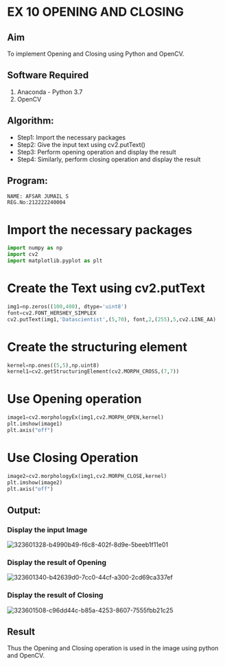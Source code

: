 # EX 10 OPENING AND CLOSING
## Aim
To implement Opening and Closing using Python and OpenCV.
## Software Required
1. Anaconda - Python 3.7
2. OpenCV
## Algorithm:
- Step1: Import the necessary packages
- Step2: Give the input text using cv2.putText()
- Step3: Perform opening operation and display the result
- Step4: Similarly, perform closing operation and display the result
## Program:
```
NAME: AFSAR JUMAIL S
REG.No:212222240004
``` 
# Import the necessary packages
```python
import numpy as np
import cv2
import matplotlib.pyplot as plt
```
# Create the Text using cv2.putText
```python
img1=np.zeros((100,400), dtype='uint8')
font=cv2.FONT_HERSHEY_SIMPLEX
cv2.putText(img1,'Datascientist',(5,70), font,2,(255),5,cv2.LINE_AA)
```
# Create the structuring element
```python
kernel=np.ones((5,5),np.uint8)
kernel1=cv2.getStructuringElement(cv2.MORPH_CROSS,(7,7))
```
# Use Opening operation
```python
image1=cv2.morphologyEx(img1,cv2.MORPH_OPEN,kernel)
plt.imshow(image1)
plt.axis("off")
```
# Use Closing Operation
```python
image2=cv2.morphologyEx(img1,cv2.MORPH_CLOSE,kernel)
plt.imshow(image2)
plt.axis("off")
```
## Output:
### Display the input Image
![323601328-b4990b49-f6c8-402f-8d9e-5beeb1f11e01](https://github.com/Afsarjumail/OPENING--AND-CLOSING/assets/118343395/a2a90649-b9fd-46c5-a4fb-0fa639960725)

### Display the result of Opening
![323601340-b42639d0-7cc0-44cf-a300-2cd69ca337ef](https://github.com/Afsarjumail/OPENING--AND-CLOSING/assets/118343395/c9206980-3d10-4bc3-9dda-e17d2048e778)

### Display the result of Closing
 ![323601508-c96dd44c-b85a-4253-8607-7555fbb21c25](https://github.com/Afsarjumail/OPENING--AND-CLOSING/assets/118343395/527ea569-8895-495f-a8c3-ac7636cb9944)

## Result
Thus the Opening and Closing operation is used in the image using python and OpenCV.
